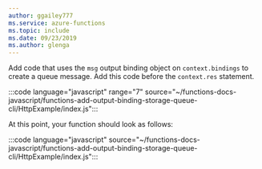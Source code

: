 ```yaml
---
author: ggailey777
ms.service: azure-functions
ms.topic: include
ms.date: 09/23/2019
ms.author: glenga
---
```


Add code that uses the `msg` output binding object on `context.bindings` to create a queue message. Add this code before the `context.res` statement.

:::code language="javascript" range="7" source="~/functions-docs-javascript/functions-add-output-binding-storage-queue-cli/HttpExample/index.js":::

At this point, your function should look as follows:

:::code language="javascript" source="~/functions-docs-javascript/functions-add-output-binding-storage-queue-cli/HttpExample/index.js":::